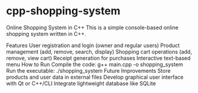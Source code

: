 # cpp-shopping-system
Online Shopping System in C++
This is a simple console-based online shopping system written in C++.

Features
User registration and login (owner and regular users)
Product management (add, remove, search, display)
Shopping cart operations (add, remove, view cart)
Receipt generation for purchases
Interactive text-based menu
How to Run
Compile the code: g++ main.cpp -o shopping_system
Run the executable: ./shopping_system
Future Improvements
Store products and user data in external files
Develop graphical user interface with Qt or C++/CLI
Integrate lightweight database like SQLite
